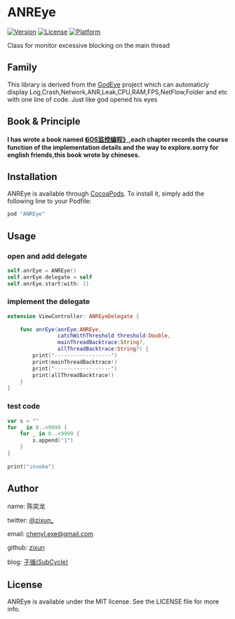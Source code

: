 # ANREye

[![Version](https://img.shields.io/cocoapods/v/Log4G.svg?style=flat)](http://cocoapods.org/pods/ANREye)
[![License](https://img.shields.io/cocoapods/l/Log4G.svg?style=flat)](http://cocoapods.org/pods/ANREye)
[![Platform](https://img.shields.io/cocoapods/p/Log4G.svg?style=flat)](http://cocoapods.org/pods/ANREye)

Class for monitor excessive blocking on the main thread

## Family
This library is derived from the [GodEye](https://github.com/zixun/GodEye) project which can automaticly display Log,Crash,Network,ANR,Leak,CPU,RAM,FPS,NetFlow,Folder and etc with one line of code. Just like god opened his eyes

## Book & Principle

**I has wrote a book named [《iOS监控编程》](https://www.qingdan.us/product/25),each chapter records the course function of the implementation details and the way to explore.sorry for english friends,this book wrote by chineses.**


## Installation

ANREye is available through [CocoaPods](http://cocoapods.org). To install
it, simply add the following line to your Podfile:

```ruby
pod "ANREye"
```

## Usage
### open and add delegate

```swift
self.anrEye = ANREye()
self.anrEye.delegate = self
self.anrEye.start(with: 1)
```

### implement the delegate

```swift
extension ViewController: ANREyeDelegate {
    
    func anrEye(anrEye:ANREye,
                catchWithThreshold threshold:Double,
                mainThreadBacktrace:String?,
                allThreadBacktrace:String?) {
        print("------------------")
        print(mainThreadBacktrace!)
        print("------------------")
        print(allThreadBacktrace!)
    }
}
```

### test code
```swift
var s = ""
for _ in 0..<9999 {
    for _ in 0..<9999 {
        s.append("1")
    }
}
    
print("invoke")
```

## Author

name: 陈奕龙

twitter: [@zixun_](https://twitter.com/zixun_)

email: chenyl.exe@gmail.com

github: [zixun](https://github.com/zixun)

blog: [子循(SubCycle)](http://zixun.github.io/)

## License

ANREye is available under the MIT license. See the LICENSE file for more info.
